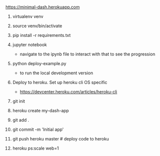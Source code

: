 https://minimal-dash.herokuapp.com

1. virtualenv venv

2. source venv/bin/activate

3. pip install -r requirements.txt

4. jupyter notebook
    - navigate to the ipynb file to interact with that to see the progression

5. python deploy-example.py
    - to run the local development version

6. Deploy to heroku. Set up heroku cli OS specific

    - https://devcenter.heroku.com/articles/heroku-cli

7. git init

8. heroku create my-dash-app

9. git add .

10. git commit -m 'Initial app'

11. git push heroku master # deploy code to heroku

12. heroku ps:scale web=1